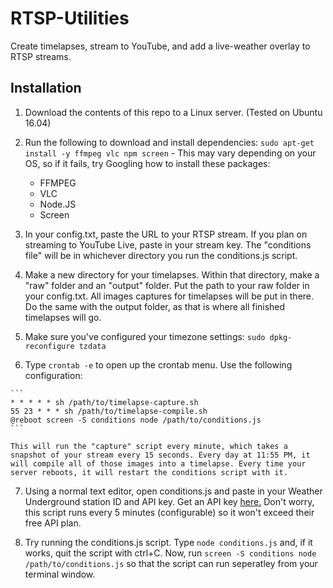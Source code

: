# RTSP-Utilities
Create timelapses, stream to YouTube, and add a live-weather overlay to RTSP streams.

## Installation
  1. Download the contents of this repo to a Linux server. (Tested on Ubuntu 16.04)
  
  2. Run the following to download and install dependencies: `sudo apt-get install -y ffmpeg vlc npm screen`
    - This may vary depending on your OS, so if it fails, try Googling how to install these packages:
      - FFMPEG
      - VLC
      - Node.JS
      - Screen
  3. In your config.txt, paste the URL to your RTSP stream. If you plan on streaming to YouTube Live, paste in your stream key. The "conditions file" will be in whichever directory you run the conditions.js script.
  
  4. Make a new directory for your timelapses. Within that directory, make a "raw" folder and an "output" folder. Put the path to your raw folder in your config.txt. All images captures for timelapses will be put in there. Do the same with the output folder, as that is where all finished timelapses will go.
  
  5. Make sure you've configured your timezone settings: `sudo dpkg-reconfigure tzdata`
  
  6. Type `crontab -e` to open up the crontab menu. Use the following configuration:

    ```
    * * * * * sh /path/to/timelapse-capture.sh
    55 23 * * * sh /path/to/timelapse-compile.sh
    @reboot screen -S conditions node /path/to/conditions.js
    ```

    This will run the "capture" script every minute, which takes a snapshot of your stream every 15 seconds. Every day at 11:55 PM, it will compile all of those images into a timelapse. Every time your server reboots, it will restart the conditions script with it.
    
   7. Using a normal text editor, open conditions.js and paste in your Weather Underground station ID and API key. Get an API key [here.](https://www.wunderground.com/weather/api/) Don't worry, this script runs every 5 minutes (configurable) so it won't exceed their free API plan.
   
   8. Try running the conditions.js script. Type `node conditions.js` and, if it works, quit the script with ctrl+C. Now, run `screen -S conditions node /path/to/conditions.js` so that the script can run seperatley from your terminal window.
